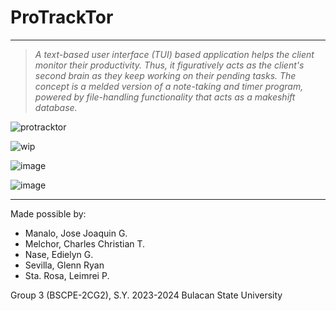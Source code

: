 # ProTrackTor #
---
>*A text-based user interface (TUI) based application helps the client monitor their productivity. Thus, it figuratively acts as the client's second brain as they keep working on their pending tasks. The concept is a melded version of a note-taking and timer program, powered by file-handling functionality that acts as a makeshift database.*

![protracktor](https://github.com/user-attachments/assets/dfe2d66a-540d-48fd-923f-d3c00e8e85ef)

![wip](https://github.com/user-attachments/assets/b8809e9e-19d9-4e13-af35-545d9dbfb5a3)

![image](https://github.com/user-attachments/assets/164c502f-09e2-44ae-81cf-df628e064515)

![image](https://github.com/user-attachments/assets/b5553091-7ac8-4020-826c-23cae38b1f06)

---
Made possible by:
- Manalo, Jose Joaquin G.
- Melchor, Charles Christian T.
- Nase, Edielyn G.
- Sevilla, Glenn Ryan
- Sta. Rosa, Leimrei P.

Group 3 (BSCPE-2CG2), S.Y. 2023-2024
Bulacan State University

